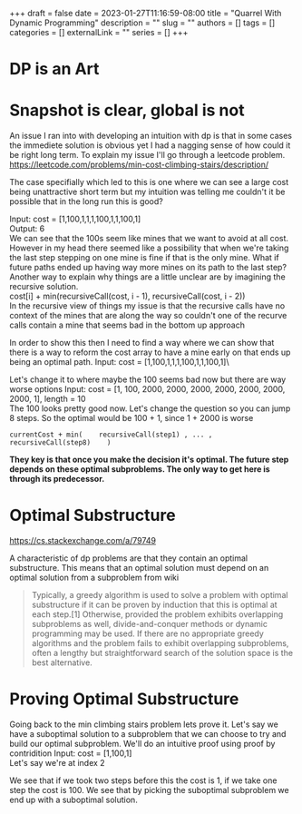+++ 
draft = false
date = 2023-01-27T11:16:59-08:00
title = "Quarrel With Dynamic Programming"
description = ""
slug = ""
authors = []
tags = []
categories = []
externalLink = ""
series = []
+++

# DP is an Art

# Snapshot is clear, global is not
An issue I ran into with developing an intuition with dp is that in some cases the immediete solution is obvious yet I had a nagging sense of how could it be right long term. To explain my issue I'll go through a leetcode problem. https://leetcode.com/problems/min-cost-climbing-stairs/description/

The case specifially which led to this is one where we can see a large cost being unattractive short term but my intuition was telling me couldn't it be possible that in the long run this is good?

Input: cost = [1,100,1,1,1,100,1,1,100,1]\
Output: 6\
We can see that the 100s seem like mines that we want to avoid at all cost. However in my head there seemed like a possibility that when we're taking the last step stepping on one mine is fine if that is the only mine. What if future paths ended up having way more mines on its path to the last step?
Another way to explain why things are a little unclear are by imagining the recursive solution.\
cost[i] + min(recursiveCall(cost, i - 1), recursiveCall(cost, i - 2))\
In the recursive view of things my issue is that the recursive calls have no context of the mines that are along the way so couldn't one of the recurve calls contain a mine that seems bad in the bottom up approach

In order to show this then I need to find a way where we can show that there is a way to reform the cost array to have a mine early on that ends up being an optimal path.
Input: cost = [1,100,1,1,1,100,1,1,100,1]\

Let's change it to where maybe the 100 seems bad now but there are way worse options
Input: cost = [1, 100, 2000, 2000, 2000, 2000, 2000, 2000, 2000, 1], length = 10\
The 100 looks pretty good now. Let's change the question so you can jump 8 steps. So the optimal would be 100 + 1, since 1 + 2000 is worse
```
currentCost + min(    recursiveCall(step1) , ... , recursiveCall(step8)    )
```
**They key is that once you make the decision it's optimal. The future step depends on these optimal subproblems. The only way to get here is through its predecessor.**

# Optimal Substructure
https://cs.stackexchange.com/a/79749

A characteristic of dp problems are that they contain an optimal substructure. This means that an optimal solution must depend on an optimal solution from a subproblem
from wiki
> Typically, a greedy algorithm is used to solve a problem with optimal substructure if it can be proven by induction that this is optimal at each step.[1] Otherwise, provided the problem exhibits overlapping subproblems as well, 
> divide-and-conquer methods or dynamic programming may be used. If there are no appropriate greedy algorithms and the problem fails to exhibit overlapping subproblems, 
> often a lengthy but straightforward search of the solution space is the best alternative.

# Proving Optimal Substructure
Going back to the min climbing stairs problem lets prove it. Let's say we have a suboptimal solution to a subproblem that we can choose to try and build our optimal subproblem. We'll do an intuitive proof using proof by contridition
Input: cost = [1,100,1]\
Let's say we're at index 2

We see that if we took two steps before this the cost is 1, if we take one step the cost is 100. We see that by picking the suboptimal subproblem we end up with a suboptimal solution. 



